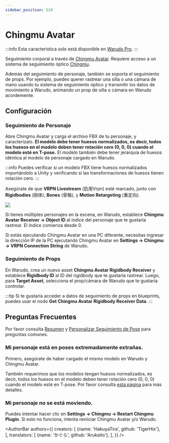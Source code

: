 ```yaml
---
sidebar_position: 520
---
```


# Chingmu Avatar

:::info
Esta característica solo está disponible en [Warudo Pro](../pro).
:::

Seguimiento corporal a través de [Chingmu Avatar](https://www.chingmu.com/software/downloaddetail_7.shtml). Requiere acceso a un sistema de seguimiento óptico [Chingmu](https://chingmu.com).

Además del seguimiento de personaje, también se soporta el seguimiento de props. Por ejemplo, puedes querer rastrear una silla o una cámara de mano usando tu sistema de seguimiento óptico y transmitir los datos de movimiento a Warudo, animando un prop de silla o cámara en Warudo acordemente.

## Configuración

### Seguimiento de Personaje

Abre Chingmu Avatar y carga el archivo FBX de tu personaje, y caracterízalo. **El modelo debe tener huesos normalizados, es decir, todos los huesos en el modelo deben tener rotación cero (0, 0, 0) cuando el modelo esté en T-pose.** El modelo también debe tener jerarquía de huesos idéntica al modelo de personaje cargado en Warudo.

:::info
Puedes verificar si un modelo FBX tiene huesos normalizados importándolo a Unity y verificando si las transformaciones de huesos tienen rotación cero.
:::

Asegúrate de que **VRPN Livestream** (启用Vrpn) esté marcado, junto con **Rigidbodies** (刚体), **Bones** (骨骼), y **Motion Retargeting** (重定向).

![](/doc-img/en-chingmu-1.png)

Si tienes múltiples personajes en la escena, en Warudo, establece **Chingmu Avatar Receiver → Object ID** al índice del personaje que te gustaría rastrear. El índice comienza desde 0.

Si estás ejecutando Chingmu Avatar en una PC diferente, necesitas ingresar la dirección IP de la PC ejecutando Chingmu Avatar en **Settings → Chingmu → VRPN Connection String** de Warudo.

### Seguimiento de Props

En Warudo, crea un nuevo asset **Chingmu Avatar Rigidbody Receiver** y establece **Rigidbody ID** al ID del rigidbody que te gustaría rastrear. Luego, para **Target Asset**, selecciona el prop/cámara de Warudo que te gustaría controlar.

:::tip
Si te gustaría acceder a datos de seguimiento de props en blueprints, puedes usar el nodo **Get Chingmu Avatar Rigidbody Receiver Data**.
:::

## Preguntas Frecuentes

Por favor consulta [Resumen](overview#FAQ) y [Personalizar Seguimiento de Pose](body-tracking#FAQ) para preguntas comunes.

### Mi personaje está en poses extremadamente extrañas.

Primero, asegúrate de haber cargado el mismo modelo en Warudo y Chingmu Avatar.

También requerimos que los modelos tengan huesos normalizados, es decir, todos los huesos en el modelo deben tener rotación cero (0, 0, 0) cuando el modelo esté en T-pose. Por favor consulta [esta página](../misc/normalizing-model-bones) para más detalles.

### Mi personaje no se está moviendo.

Puedes intentar hacer clic en **Settings → Chingmu → Restart Chingmu Plugin**. Si esto no funciona, intenta reiniciar Chingmu Avatar y/o Warudo.

<AuthorBar authors={{
  creators: [
    {name: 'HakuyaTira', github: 'TigerHix'},
  ],  translators: [
    {name: 'かぐら', github: 'Arukaito'},
  ],
}} />
